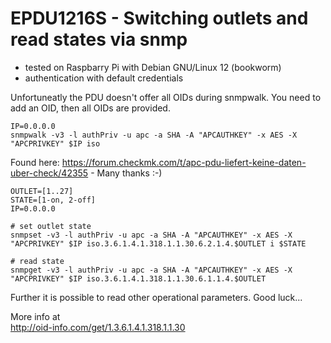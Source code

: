 # EPDU1216S - Switching outlets and read states via snmp
- tested on Raspbarry Pi with Debian GNU/Linux 12 (bookworm)
- authentication with default credentials

Unfortuneatly the PDU doesn't offer all OIDs during snmpwalk. You need to add an OID, then all OIDs are provided.
```
IP=0.0.0.0
snmpwalk -v3 -l authPriv -u apc -a SHA -A "APCAUTHKEY" -x AES -X "APCPRIVKEY" $IP iso
```
Found here: https://forum.checkmk.com/t/apc-pdu-liefert-keine-daten-uber-check/42355 - Many thanks :-)

```
OUTLET=[1..27]
STATE=[1-on, 2-off]
IP=0.0.0.0

# set outlet state
snmpset -v3 -l authPriv -u apc -a SHA -A "APCAUTHKEY" -x AES -X "APCPRIVKEY" $IP iso.3.6.1.4.1.318.1.1.30.6.2.1.4.$OUTLET i $STATE

# read state
snmpget -v3 -l authPriv -u apc -a SHA -A "APCAUTHKEY" -x AES -X "APCPRIVKEY" $IP iso.3.6.1.4.1.318.1.1.30.6.1.1.4.$OUTLET
```

Further it is possible to read other operational parameters. Good luck...

More info at<br>
http://oid-info.com/get/1.3.6.1.4.1.318.1.1.30


